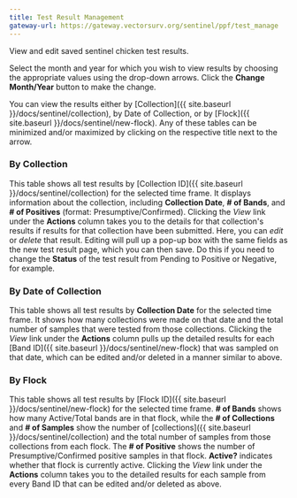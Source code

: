```yaml
---
title: Test Result Management
gateway-url: https://gateway.vectorsurv.org/sentinel/ppf/test_manage
---
```


View and edit saved sentinel chicken test results.

Select the month and year for which you wish to view results by choosing the appropriate values using the drop-down arrows. Click the **Change Month/Year** button to make the change.

You can view the results either by [Collection]({{ site.baseurl }}/docs/sentinel/collection), by Date of Collection, or by [Flock]({{ site.baseurl }}/docs/sentinel/new-flock). Any of these tables can be minimized and/or maximized by clicking on the respective title next to the arrow.

### By Collection

This table shows all test results by [Collection ID]({{ site.baseurl }}/docs/sentinel/collection) for the selected time frame. It displays information about the collection, including **Collection Date**, **# of Bands**, and **# of Positives** (format: Presumptive/Confirmed). Clicking the _View_ link under the **Actions** column takes you to the details for that collection's results if results for that collection have been submitted. Here, you can _edit_ or _delete_ that result. Editing will pull up a pop-up box with the same fields as the new test result page, which you can then save. Do this if you need to change the **Status** of the test result from Pending to Positive or Negative, for example.

### By Date of Collection

This table shows all test results by **Collection Date** for the selected time frame. It shows how many collections were made on that date and the total number of samples that were tested from those collections. Clicking the _View_ link under the **Actions** column pulls up the detailed results for each [Band ID]({{ site.baseurl }}/docs/sentinel/new-flock) that was sampled on that date, which can be edited and/or deleted in a manner similar to above.

### By Flock

This table shows all test results by [Flock ID]({{ site.baseurl }}/docs/sentinel/new-flock) for the selected time frame. **# of Bands** shows how many Active/Total bands are in that flock, while the **# of Collections** and **# of Samples** show the number of [collections]({{ site.baseurl }}/docs/sentinel/collection) and the total number of samples from those collections from each flock. The **# of Positive** shows the number of Presumptive/Confirmed positive samples in that flock. **Active?** indicates whether that flock is currently active. Clicking the _View_ link under the **Actions** column takes you to the detailed results for each sample from every Band ID that can be edited and/or deleted as above.
